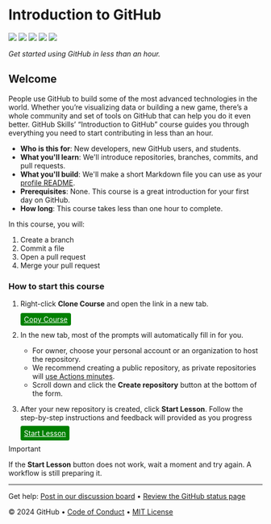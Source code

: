 # Introduction to GitHub

![](../../actions/workflows/0-welcome.yml/badge.svg?branch=main)
![](../../actions/workflows/1-create-a-branch.yml/badge.svg?branch=my-first-branch)
![](../../actions/workflows/2-commit-a-file.yml/badge.svg?branch=my-first-branch)
![](../../actions/workflows/3-open-a-pull-request.yml/badge.svg?branch=my-first-branch)
![](../../../actions/workflows/4-merge-your-pull-request.yml/badge.svg?branch=my-first-branch)

_Get started using GitHub in less than an hour._

## Welcome

People use GitHub to build some of the most advanced technologies in the world. Whether you’re visualizing data or building a new game, there’s a whole community and set of tools on GitHub that can help you do it even better. GitHub Skills’ “Introduction to GitHub” course guides you through everything you need to start contributing in less than an hour.

- **Who is this for**: New developers, new GitHub users, and students.
- **What you'll learn**: We'll introduce repositories, branches, commits, and pull requests.
- **What you'll build**: We'll make a short Markdown file you can use as your [profile README](https://docs.github.com/account-and-profile/setting-up-and-managing-your-github-profile/customizing-your-profile/managing-your-profile-readme).
- **Prerequisites**: None. This course is a great introduction for your first day on GitHub.
- **How long**: This course takes less than one hour to complete.

In this course, you will:

1. Create a branch
2. Commit a file
3. Open a pull request
4. Merge your pull request

### How to start this course

1. Right-click **Clone Course** and open the link in a new tab.
   
   <!-- [![Start Course](https://user-images.githubusercontent.com/1221423/235727646-4a590299-ffe5-480d-8cd5-8194ea184546.svg)](https://github.com/new?template_owner=skills&template_name=introduction-to-github&owner=%40me&name=skills-introduction-to-github&description=My+clone+repository&visibility=public) -->
   <a href="" style="color:white; background-color:green; padding:0.3em 0.5em; border-radius: 0.25em;">Copy Course</a>

2. In the new tab, most of the prompts will automatically fill in for you.
   - For owner, choose your personal account or an organization to host the repository.
   - We recommend creating a public repository, as private repositories will [use Actions minutes](https://docs.github.com/en/billing/managing-billing-for-github-actions/about-billing-for-github-actions).
   - Scroll down and click the **Create repository** button at the bottom of the form.
3. After your new repository is created, click **Start Lesson**. Follow the step-by-step instructions and feedback will provided as you progress

   <a href="" style="color:white; background-color:green; padding:0.4em 0.5em; border-radius: 0.25em;">Start Lesson</a>

> [!IMPORTANT]
> If the **Start Lesson** button does not work, wait a moment and try again. A workflow is still preparing it.

---

Get help: [Post in our discussion board](https://github.com/orgs/skills/discussions/categories/introduction-to-github) &bull; [Review the GitHub status page](https://www.githubstatus.com/)

&copy; 2024 GitHub &bull; [Code of Conduct](https://www.contributor-covenant.org/version/2/1/code_of_conduct/code_of_conduct.md) &bull; [MIT License](https://gh.io/mit)